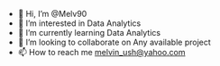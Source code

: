 - 👋 Hi, I’m @Melv90
- 👀 I’m interested in Data Analytics
- 🌱 I’m currently learning Data Analytics
- 💞️ I’m looking to collaborate on Any available project
- 📫 How to reach me melvin_ush@yahoo.com

<!---
Melv90/Melv90 is a ✨ special ✨ repository because its `README.md` (this file) appears on your GitHub profile.
You can click the Preview link to take a look at your changes.
--->
